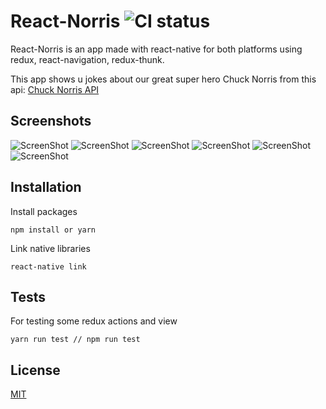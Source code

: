# React-Norris ![CI status](https://img.shields.io/badge/build-passing-brightgreen.svg)

React-Norris is an app made with react-native for both platforms using redux, react-navigation, redux-thunk.

This app shows u jokes about our great super hero Chuck Norris from this api: [Chuck Norris API](https://api.chucknorris.io/)

## Screenshots

![ScreenShot](/Screenshots/img1.png?raw=true "")
![ScreenShot](/Screenshots/img2.png?raw=true "")
![ScreenShot](/Screenshots/img3.png?raw=true "")
![ScreenShot](/Screenshots/img5.png?raw=true "")
![ScreenShot](/Screenshots/img6.png?raw=true "")
![ScreenShot](/Screenshots/img7.png?raw=true "")


## Installation
Install packages
```
npm install or yarn
```
Link native libraries
```
react-native link
```
## Tests
For testing some redux actions and view
```
yarn run test // npm run test
```

## License
[MIT](https://choosealicense.com/licenses/mit/)
